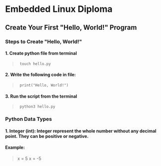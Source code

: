 # Embedded Linux Diploma

## Create Your First "Hello, World!" Program

### Steps to Create "Hello, World!"

#### 1. Create python file from terminal
>      touch hello.py
#### 2. Write the following code in file:
>      print("Hello, World!")
#### 3. Run the script from the terminal
>      python3 hello.py

### Python Data Types
#### 1. Integer (int): Integer represent the whole number without any decimal point. They can be positive or negative.
#### Example:
>  x = 5
>  x = -5
